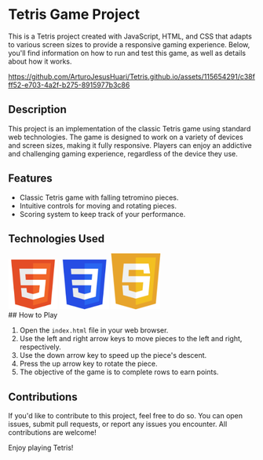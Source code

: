# Tetris Game Project

This is a Tetris project created with JavaScript, HTML, and CSS that adapts to various screen sizes to provide a responsive gaming experience. Below, you'll find information on how to run and test this game, as well as details about how it works.



https://github.com/ArturoJesusHuari/Tetris.github.io/assets/115654291/c38fff52-e703-4a2f-b275-8915977b3c86



## Description

This project is an implementation of the classic Tetris game using standard web technologies. The game is designed to work on a variety of devices and screen sizes, making it fully responsive. Players can enjoy an addictive and challenging gaming experience, regardless of the device they use.

## Features

- Classic Tetris game with falling tetromino pieces.
- Intuitive controls for moving and rotating pieces.
- Scoring system to keep track of your performance.

## Technologies Used
<div>
    <img width="20%" height="20%" src="./assets/html.png"/>
    <img width="20%" height="20%" src="./assets/css.png"/>
    <img width="20%" height="20%" src="./assets/js.png"/>
</div>
## How to Play

1. Open the `index.html` file in your web browser.
2. Use the left and right arrow keys to move pieces to the left and right, respectively.
3. Use the down arrow key to speed up the piece's descent.
4. Press the up arrow key to rotate the piece.
5. The objective of the game is to complete rows to earn points.

## Contributions

If you'd like to contribute to this project, feel free to do so. You can open issues, submit pull requests, or report any issues you encounter. All contributions are welcome!

Enjoy playing Tetris!
